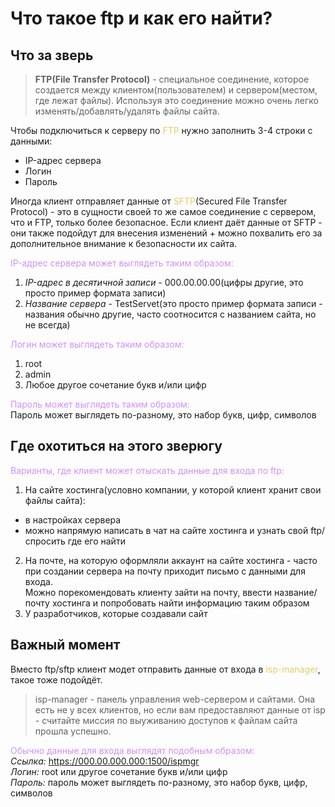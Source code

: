 # Что такое ftp и как его найти?

## Что за зверь
>__FTP(File Transfer Protocol)__ - специальное соединение, которое создается между клиентом(пользователем) и сервером(местом, где лежат файлы). Используя это соединение можно очень легко изменять/добавлять/удалять файлы сайта.

Чтобы подключиться к серверу по <span style="color: #e4cd67">FTP</span> нужно заполнить 3-4 строки с данными:
- IP-адрес сервера
- Логин
- Пароль

Иногда клиент отправляет данные от <span style="color: #e4cd67">SFTP</span>(Secured File Transfer Protocol) - это в сущности своей то же самое соединение с сервером, что и FTP, только более безопасное. Если клиент даёт данные от SFTP - они также подойдут для внесения изменений + можно похвалить его за дополнительное внимание к безопасности их сайта.

<span style="color: #d28ff5">IP-адрес сервера может выглядеть таким образом:</span>
1. _IP-адрес в десятичной записи_ - 000.00.00.00(цифры другие, это просто пример формата записи)
2. _Название сервера_ - TestServet(это просто пример формата записи - названия обычно другие, часто соотносится с названием сайта, но не всегда)

<span style="color: #d28ff5">Логин может выглядеть таким образом:</span>
1. root
2. admin
3. Любое другое сочетание букв и/или цифр

<span style="color: #d28ff5">Пароль может выглядеть таким образом:</span>  
Пароль может выглядеть по-разному, это набор букв, цифр, символов

## Где охотиться на этого зверюгу
<span style="color: #d28ff5">Варианты, где клиент может отыскать данные для входа по ftp:</span>
1. На сайте хостинга(условно компании, у которой клиент хранит свои файлы сайта):
- в настройках сервера
- можно напрямую написать в чат на сайте хостинга и узнать свой ftp/спросить где его найти
2. На почте, на которую оформляли аккаунт на сайте хостинга - часто при создании сервера на почту приходит письмо с данными для входа.  
Можно порекомендовать клиенту зайти на почту, ввести название/почту хостинга и попробовать найти информацию таким образом
3. У разработчиков, которые создавали сайт

## Важный момент
Вместо ftp/sftp клиент модет отправить данные от входа в <span style="color: #e4cd67">isp-manager</span>, такое тоже подойдёт.  
>isp-manager - панель управления web-сервером и сайтами. Она есть не у всех клиентов, но если вам предоставляют данные от isp - считайте миссия по выуживанию доступов к файлам сайта прошла успешно.

<span style="color: #d28ff5">Обычно данные для входа выглядят подобным образом:</span>  
_Ссылка:_ https://000.00.000.000:1500/ispmgr  
_Логин:_ root или другое сочетание букв и/или цифр  
_Пароль:_ пароль может выглядеть по-разному, это набор букв, цифр, символов